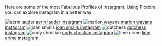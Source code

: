 Here are some of the most Fabulous Profiles of Instagram. Using Picdora, you can explore instagram in a better way.

<img src="https://scontent.cdninstagram.com/t51.2885-15/s640x640/sh0.08/e35/14553240_1160539957394790_2973032256995590144_n.jpg?ig_cache_key=MTM2MDk1NDYyNDM5NjEwMjczNA%3D%3D.2" alt="aerin lauder">
<a href="https://www.picdora.com/instagram/aerin">aerin lauder instagram</a>

<img src="https://scontent.cdninstagram.com/t51.2885-15/s640x640/sh0.08/e35/14374069_181318488962811_3368083086888665088_n.jpg?ig_cache_key=MTM0NTMyNjE1MTUxMzU1NjE1Nw%3D%3D.2" alt="marlon wayans">
<a href="https://www.picdora.com/instagram/marlonwayans">marlon wayans instagram</a>

<img src="https://scontent.cdninstagram.com/t51.2885-15/s640x640/sh0.08/e35/14449078_1765824697003753_5049060662941057024_n.jpg?ig_cache_key=MTM0NzE3OTI5NjEwMzgzMzk3Mg%3D%3D.2" alt="joan smalls">
<a href="https://www.picdora.com/instagram/joansmalls">joan smalls instagram</a>

<img src="https://scontent.cdninstagram.com/t51.2885-15/s640x640/sh0.08/e35/14280505_100928937035183_1474104542_n.jpg?ig_cache_key=MTMzNjcxNjA4Mjk3MDQ4ODY1NQ%3D%3D.2" alt="dutchess">
<a href="https://www.picdora.com/instagram/dutchessofink">dutchess instagram</a>

<img src="https://scontent.cdninstagram.com/t51.2885-19/s320x320/12930821_889413447824388_1868041998_a.jpg" alt="cody christian">
<a href="https://www.picdora.com/instagram/codychristian">cody christian instagram</a>

<img src="https://scontent.cdninstagram.com/t51.2885-19/s320x320/12783254_1058533984205743_187947056_a.jpg" alt="lime crime">
<a href="https://www.picdora.com/instagram/limecrimemakeup">lime crime instagram</a>

<img src="" alt="">
<a href=""></a>

<img src="" alt="">
<a href=""></a>

<img src="" alt="">
<a href=""></a>

<img src="" alt="">
<a href=""></a>

<img src="" alt="">
<a href=""></a>

<img src="" alt="">
<a href=""></a>

<img src="" alt="">
<a href=""></a>

<img src="" alt="">
<a href=""></a>

<img src="" alt="">
<a href=""></a>

